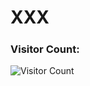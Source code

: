# XXX
##### <h3> Visitor Count: </h3>

![Visitor Count](https://profile-counter.glitch.me/taytay01/count.svg)
